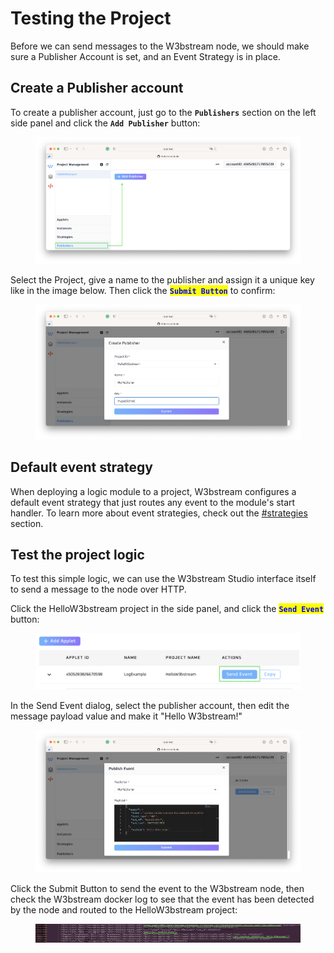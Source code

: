 # Testing the Project

Before we can send messages to the W3bstream node, we should make sure a Publisher Account is set, and an Event Strategy is in place.

## Create a Publisher account

To create a publisher account, just go to the **`Publishers`** section on the left side panel and click the  **`Add Publisher`** button:

<figure><img src="../.gitbook/assets/image (3) (1).png" alt=""><figcaption></figcaption></figure>

Select the Project, give a name to the publisher and assign it a unique key like in the image below. Then click the <mark style="color:blue;">**`Submit Button`**</mark> to confirm:

<figure><img src="../.gitbook/assets/image (23).png" alt=""><figcaption></figcaption></figure>

## Default event strategy

When deploying a logic module to a project, W3bstream configures a default event strategy that just routes any event to the module's start handler. To learn more about event strategies, check out the [#strategies](../applets-development/basic-concepts.md#strategies "mention") section. &#x20;

## Test the project logic

To test this simple logic, we can use the W3bstream Studio interface itself to send a message to the node over HTTP.&#x20;

Click the HelloW3bstream project in the side panel, and click the <mark style="color:blue;">**`Send Event`**</mark> button:

<figure><img src="../.gitbook/assets/image (21).png" alt=""><figcaption></figcaption></figure>

In the Send Event dialog, select the publisher account, then edit the message payload value and make it "Hello W3bstream!"

<figure><img src="../.gitbook/assets/image (5).png" alt=""><figcaption></figcaption></figure>

Click the Submit Button to send the event to the W3bstream node, then check the W3bstream docker log to see that the event has been detected by the node and routed to the HelloW3bstream project:

<figure><img src="../.gitbook/assets/image (6) (1).png" alt=""><figcaption></figcaption></figure>
